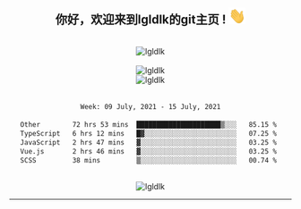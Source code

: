 <div align="center">
<h2> 你好，欢迎来到lgldlk的git主页 ! <img src="https://github.com/lgldlk/lgldlk/blob/main/gifs/Hi.gif" width="30px"></h2>
</div>

<div align="center">
 </br>
 <img src="http://aiitapp.cn:8091/?color=rgba(37,144,118,1)&shadowColor=rgba(12,16,20,1)&fontSize=120&&shadowOffsetX=9&shadowOffsetY=11" height="26px" alt="lgldlk" />
 </br>

   </br>
 <img src="https://github-readme-stats.vercel.app/api?username=lgldlk&show_icons=true&theme=gotham&locale=cn" alt="lgldlk" />
 

</br>

<img  src="http://github-readme-stats.vercel.app/api/top-langs/?username=lgldlk&show_icons=true&theme=gotham&locale=cn&layout=compact" alt="lgldlk"/>  
</br>
</br>

<!--START_SECTION:waka-->
```text
Week: 09 July, 2021 - 15 July, 2021

Other        72 hrs 53 mins  █████████████████████▒░░░   85.15 % 
TypeScript   6 hrs 12 mins   █▓░░░░░░░░░░░░░░░░░░░░░░░   07.25 % 
JavaScript   2 hrs 47 mins   ▓░░░░░░░░░░░░░░░░░░░░░░░░   03.25 % 
Vue.js       2 hrs 46 mins   ▓░░░░░░░░░░░░░░░░░░░░░░░░   03.25 % 
SCSS         38 mins         ▒░░░░░░░░░░░░░░░░░░░░░░░░   00.74 % 
```
<!--END_SECTION:waka-->

 </br>
  <img src="https://visitor-badge.glitch.me/badge?page_id=lgldlk" alt="lgldlk" />

---

 

